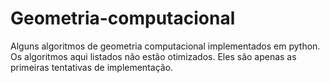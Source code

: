 # Geometria-computacional
Alguns algoritmos de geometria computacional implementados em python. 
Os algoritmos aqui listados não estão otimizados. Eles são apenas as primeiras tentativas de implementação.
